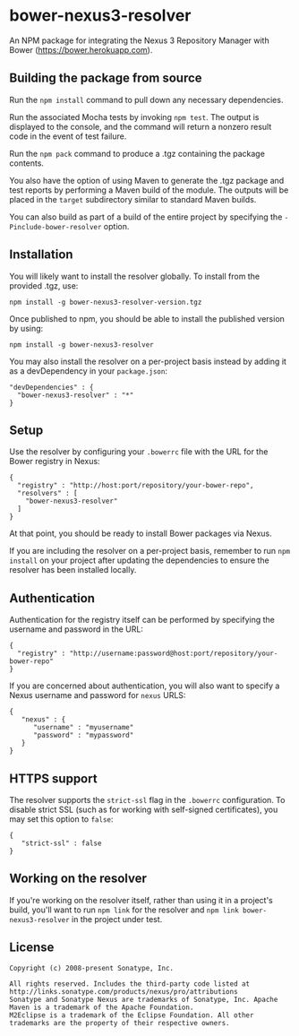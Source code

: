 <!--

    Copyright (c) 2008-present Sonatype, Inc.

    All rights reserved. Includes the third-party code listed at http://links.sonatype.com/products/nexus/pro/attributions
    Sonatype and Sonatype Nexus are trademarks of Sonatype, Inc. Apache Maven is a trademark of the Apache Foundation.
    M2Eclipse is a trademark of the Eclipse Foundation. All other trademarks are the property of their respective owners.

-->

# bower-nexus3-resolver

An NPM package for integrating the Nexus 3 Repository Manager with Bower (<https://bower.herokuapp.com>). 

## Building the package from source

Run the `npm install` command to pull down any necessary dependencies.

Run the associated Mocha tests by invoking `npm test`. The output is displayed to the console, and the command will
return a nonzero result code in the event of test failure.

Run the `npm pack` command to produce a .tgz containing the package contents.

You also have the option of using Maven to generate the .tgz package and test reports by performing a Maven build
of the module. The outputs will be placed in the `target` subdirectory similar to standard Maven builds. 

You can also build as part of a build of the entire project by specifying the `-Pinclude-bower-resolver` option.

## Installation

You will likely want to install the resolver globally. To install from the provided .tgz, use:

    npm install -g bower-nexus3-resolver-version.tgz

Once published to npm, you should be able to install the published version by using:

    npm install -g bower-nexus3-resolver

You may also install the resolver on a per-project basis instead by adding it as a devDependency in your `package.json`:

    "devDependencies" : {
      "bower-nexus3-resolver" : "*"
    }

## Setup

Use the resolver by configuring your `.bowerrc` file with the URL for the Bower registry in Nexus:

    {
      "registry" : "http://host:port/repository/your-bower-repo",
      "resolvers" : [
        "bower-nexus3-resolver"
      ]
    }

At that point, you should be ready to install Bower packages via Nexus. 

If you are including the resolver on a per-project basis, remember to run `npm install` on your project after updating 
the dependencies to ensure the resolver has been installed locally.

## Authentication

Authentication for the registry itself can be performed by specifying the username and password in the URL:

    {
      "registry" : "http://username:password@host:port/repository/your-bower-repo"
    }

If you are concerned about authentication, you will also want to specify a Nexus username and password for `nexus` URLS:

    {
       "nexus" : {
          "username" : "myusername"
          "password" : "mypassword"
       }
    }

## HTTPS support

The resolver supports the `strict-ssl` flag in the `.bowerrc` configuration. To disable strict SSL (such as for working
with self-signed certificates), you may set this option to `false`:

    {
       "strict-ssl" : false
    }

## Working on the resolver

If you're working on the resolver itself, rather than using it in a project's build, you'll want to run `npm link` for 
the resolver and `npm link bower-nexus3-resolver` in the project under test.

## License

```
Copyright (c) 2008-present Sonatype, Inc.

All rights reserved. Includes the third-party code listed at http://links.sonatype.com/products/nexus/pro/attributions
Sonatype and Sonatype Nexus are trademarks of Sonatype, Inc. Apache Maven is a trademark of the Apache Foundation.
M2Eclipse is a trademark of the Eclipse Foundation. All other trademarks are the property of their respective owners.
```
